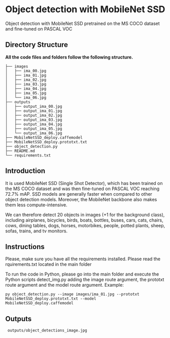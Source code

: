 # Object detection with MobileNet SSD
Object detection with MobileNet SSD pretrained on the MS COCO dataset and fine-tuned on PASCAL VOC

## Directory Structure

**All the code files and folders follow the following structure.**

```
├── images
│   ├── ima_00.jpg
│   ├── ima_01.jpg
│   ├── ima_02.jpg
│   ├── ima_03.jpg
│   ├── ima_04.jpg
│   ├── ima_05.jpg
│   └── ima_06.jpg
├── outputs
│   ├── output_ima_00.jpg
│   ├── output_ima_01.jpg
│   ├── output_ima_02.jpg
│   ├── output_ima_03.jpg
│   ├── output_ima_04.jpg
│   ├── output_ima_05.jpg
│   └── output_ima_06.jpg
├── MobileNetSSD_deploy.caffemodel
├── MobileNetSSD_deploy.prototxt.txt
├── object_detection.py
├── README.md
└── requirements.txt

```


## Introduction

It is used MobileNet SSD (Single Shot Detector), which has been trained on the MS COCO dataset and was then fine-tuned on PASCAL VOC reaching 72.7% mAP.  SSD models are generally faster when compared to other object detection models. Moreover, the MobileNet backbone also makes them less compute-intensive.

We can therefore detect 20 objects in images (+1 for the background class), including airplanes, bicycles, birds, boats, bottles, buses, cars, cats, chairs, cows, dining tables, dogs, horses, motorbikes, people, potted plants, sheep, sofas, trains, and tv monitors.



## Instructions

Please, make sure you have all the requirements installed. Please read the rquirements.txt located in the main folder

To run the code in Python, please go into the main folder and execute the Python scripts detect_img.py adding the image route argument, the prototxt route argument and the model route argument. Example:

```
py object_detection.py --image images/ima_01.jpg --prototxt MobileNetSSD_deploy.prototxt.txt --model MobileNetSSD_deploy.caffemodel
```


## Outputs

```
 outputs/object_detections_image.jpg
 ```
